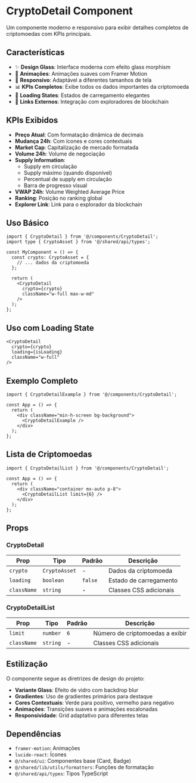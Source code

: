 # CryptoDetail Component

Um componente moderno e responsivo para exibir detalhes completos de criptomoedas com KPIs principais.

## Características

- ✨ **Design Glass**: Interface moderna com efeito glass morphism
- 🎨 **Animações**: Animações suaves com Framer Motion
- 📱 **Responsivo**: Adaptável a diferentes tamanhos de tela
- 📊 **KPIs Completos**: Exibe todos os dados importantes da criptomoeda
- 🎯 **Loading States**: Estados de carregamento elegantes
- 🔗 **Links Externos**: Integração com exploradores de blockchain

## KPIs Exibidos

- **Preço Atual**: Com formatação dinâmica de decimais
- **Mudança 24h**: Com ícones e cores contextuais
- **Market Cap**: Capitalização de mercado formatada
- **Volume 24h**: Volume de negociação
- **Supply Information**: 
  - Supply em circulação
  - Supply máximo (quando disponível)
  - Percentual de supply em circulação
  - Barra de progresso visual
- **VWAP 24h**: Volume Weighted Average Price
- **Ranking**: Posição no ranking global
- **Explorer Link**: Link para o explorador da blockchain

## Uso Básico

```tsx
import { CryptoDetail } from '@/components/CryptoDetail';
import type { CryptoAsset } from '@/shared/api/types';

const MyComponent = () => {
  const crypto: CryptoAsset = {
    // ... dados da criptomoeda
  };

  return (
    <CryptoDetail 
      crypto={crypto} 
      className="w-full max-w-md"
    />
  );
};
```

## Uso com Loading State

```tsx
<CryptoDetail 
  crypto={crypto} 
  loading={isLoading}
  className="w-full"
/>
```

## Exemplo Completo

```tsx
import { CryptoDetailExample } from '@/components/CryptoDetail';

const App = () => {
  return (
    <div className="min-h-screen bg-background">
      <CryptoDetailExample />
    </div>
  );
};
```

## Lista de Criptomoedas

```tsx
import { CryptoDetailList } from '@/components/CryptoDetail';

const App = () => {
  return (
    <div className="container mx-auto p-8">
      <CryptoDetailList limit={6} />
    </div>
  );
};
```

## Props

### CryptoDetail

| Prop | Tipo | Padrão | Descrição |
|------|------|--------|-----------|
| `crypto` | `CryptoAsset` | - | Dados da criptomoeda |
| `loading` | `boolean` | `false` | Estado de carregamento |
| `className` | `string` | - | Classes CSS adicionais |

### CryptoDetailList

| Prop | Tipo | Padrão | Descrição |
|------|------|--------|-----------|
| `limit` | `number` | `6` | Número de criptomoedas a exibir |
| `className` | `string` | - | Classes CSS adicionais |

## Estilização

O componente segue as diretrizes de design do projeto:

- **Variante Glass**: Efeito de vidro com backdrop blur
- **Gradientes**: Uso de gradientes primários para destaque
- **Cores Contextuais**: Verde para positivo, vermelho para negativo
- **Animações**: Transições suaves e animações escalonadas
- **Responsividade**: Grid adaptativo para diferentes telas

## Dependências

- `framer-motion`: Animações
- `lucide-react`: Ícones
- `@/shared/ui`: Componentes base (Card, Badge)
- `@/shared/lib/utils/formatters`: Funções de formatação
- `@/shared/api/types`: Tipos TypeScript 